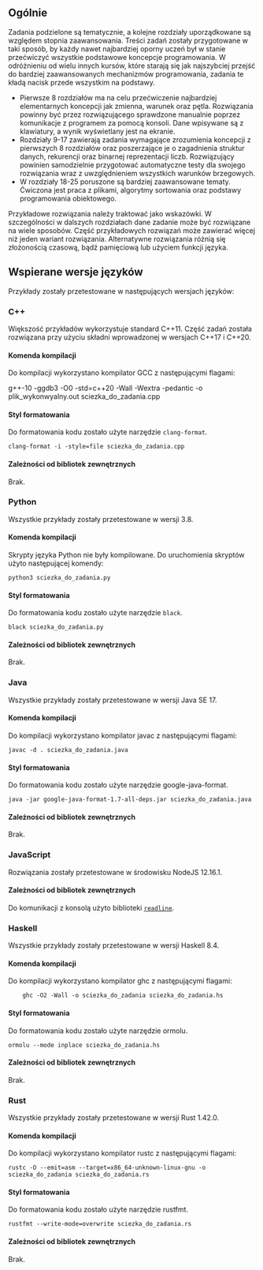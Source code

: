 ## Ogólnie
Zadania podzielone są tematycznie, a kolejne rozdziały uporządkowane są względem stopnia zaawansowania. Treści zadań zostały przygotowane w taki sposób, by każdy nawet najbardziej oporny uczeń był w stanie przećwiczyć wszystkie podstawowe koncepcje programowania. W odróżnieniu od wielu innych kursów, które starają się jak najszybciej przejść do bardziej zaawansowanych mechanizmów programowania, zadania te kładą nacisk przede wszystkim na podstawy.

* Pierwsze 8 rozdziałów ma na celu przećwiczenie najbardziej elementarnych koncepcji jak zmienna, warunek oraz pętla. Rozwiązania powinny być przez rozwiązującego sprawdzone manualnie poprzez komunikacje z programem za pomocą konsoli. Dane wpisywane są z klawiatury, a wynik wyświetlany jest na ekranie.
* Rozdziały 9-17 zawierają zadania wymagające zrozumienia koncepcji z pierwszych 8 rozdziałów oraz poszerzające je o zagadnienia struktur danych, rekurencji oraz binarnej reprezentacji liczb. Rozwiązujący powinien samodzielnie przygotować automatyczne testy dla swojego rozwiązania wraz z uwzględnieniem wszystkich warunków brzegowych.
* W rozdziały 18-25 poruszone są bardziej zaawansowane tematy. Ćwiczona jest praca z plikami, algorytmy sortowania oraz podstawy programowania obiektowego.

Przykładowe rozwiązania należy traktować jako wskazówki. W szczególności w dalszych rozdziałach dane zadanie może być rozwiązane na wiele sposobów. Część przykładowych rozwiązań może zawierać więcej niż jeden wariant rozwiązania. Alternatywne rozwiązania różnią się złożonością czasową, bądź pamięciową lub użyciem funkcji języka.

## Wspierane wersje języków

Przykłady zostały przetestowane w następujących wersjach języków:

### C++

Większość przykładów wykorzystuje standard C++11. Część zadań została rozwiązana przy użyciu składni wprowadzonej w wersjach C++17 i C++20.

#### Komenda kompilacji

Do kompilacji wykorzystano kompilator GCC z następującymi flagami:

g++-10 -ggdb3 -O0 -std=c++20 -Wall -Wextra -pedantic -o plik_wykonwyalny.out sciezka_do_zadania.cpp

#### Styl formatowania

Do formatowania kodu zostało użyte narzędzie `clang-format`.

    clang-format -i -style=file sciezka_do_zadania.cpp

#### Zależności od bibliotek zewnętrznych

Brak.

### Python

Wszystkie przykłady zostały przetestowane w wersji 3.8. 

#### Komenda kompilacji

Skrypty języka Python nie były kompilowane. Do uruchomienia skryptów użyto następującej komendy:

    python3 sciezka_do_zadania.py

#### Styl formatowania

Do formatowania kodu zostało użyte narzędzie `black`.

    black sciezka_do_zadania.py

#### Zależności od bibliotek zewnętrznych

Brak.

### Java
    
Wszystkie przykłady zostały przetestowane w wersji Java SE 17.

#### Komenda kompilacji

Do kompilacji wykorzystano kompilator javac z następującymi flagami:

    javac -d . sciezka_do_zadania.java

#### Styl formatowania

Do formatowania kodu zostało użyte narzędzie google-java-format.

    java -jar google-java-format-1.7-all-deps.jar sciezka_do_zadania.java

#### Zależności od bibliotek zewnętrznych

Brak.

### JavaScript

Rozwiązania zostały przetestowane w środowisku NodeJS 12.16.1.

#### Zależności od bibliotek zewnętrznych

Do komunikacji z konsolą użyto biblioteki <a href="https://github.com/maleck13/readline">`readline`</a>.

### Haskell

Wszystkie przykłady zostały przetestowane w wersji Haskell 8.4.

#### Komenda kompilacji

Do kompilacji wykorzystano kompilator ghc z następującymi flagami:
    
        ghc -O2 -Wall -o sciezka_do_zadania sciezka_do_zadania.hs

#### Styl formatowania

Do formatowania kodu zostało użyte narzędzie ormolu.

    ormolu --mode inplace sciezka_do_zadania.hs

#### Zależności od bibliotek zewnętrznych

Brak.

### Rust

Wszystkie przykłady zostały przetestowane w wersji Rust 1.42.0.

#### Komenda kompilacji

Do kompilacji wykorzystano kompilator rustc z następującymi flagami:

    rustc -O --emit=asm --target=x86_64-unknown-linux-gnu -o sciezka_do_zadania sciezka_do_zadania.rs

#### Styl formatowania

Do formatowania kodu zostało użyte narzędzie rustfmt.

    rustfmt --write-mode=overwrite sciezka_do_zadania.rs

#### Zależności od bibliotek zewnętrznych

Brak.
